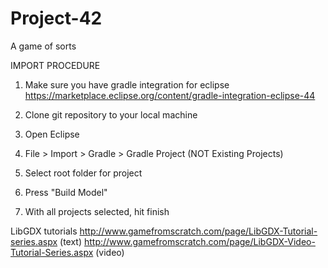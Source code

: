 # Project-42
A game of sorts

IMPORT PROCEDURE

1. Make sure you have gradle integration for eclipse https://marketplace.eclipse.org/content/gradle-integration-eclipse-44

2. Clone git repository to your local machine

3. Open Eclipse

4. File > Import > Gradle > Gradle Project (NOT Existing Projects)

5. Select root folder for project

6. Press "Build Model"

7. With all projects selected, hit finish

LibGDX tutorials
http://www.gamefromscratch.com/page/LibGDX-Tutorial-series.aspx (text)
http://www.gamefromscratch.com/page/LibGDX-Video-Tutorial-Series.aspx (video)
